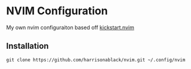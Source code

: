 # NVIM Configuration
My own nvim configuraiton based off [kickstart.nvim](https://github.com/nvim-lua/kickstart.nvim)

## Installation
```
git clone https://github.com/harrisonablack/nvim.git ~/.config/nvim
```

